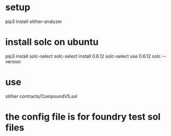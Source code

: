 # setup

pip3 install slither-analyzer

# install solc on ubuntu

pip3 install solc-select
solc-select install 0.6.12
solc-select use 0.6.12
solc --version

# use

slither contracts/CompoundV5.sol

# the config file is for foundry test sol files
